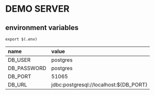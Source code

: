 # DEMO SERVER

## environment variables

```shell
export $(.env)
```

|name|value|
|:---|:---|
|DB_USER|postgres|
|DB_PASSWORD|postgres|
|DB_PORT|51065|
|DB_URL|jdbc:postgresql://localhost:${DB_PORT}|